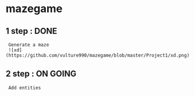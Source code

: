 # mazegame


## 1 step : DONE
     Generate a maze 
     ![xd](https://github.com/vulture990/mazegame/blob/master/Project1/xd.png)
     

## 2 step : ON GOING
     Add entities 
     
